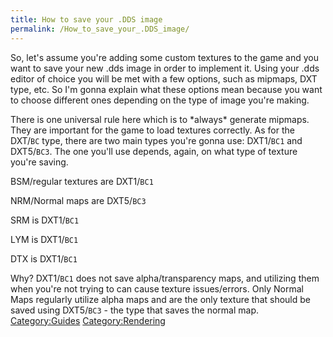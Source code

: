 ```yaml
---
title: How to save your .DDS image
permalink: /How_to_save_your_.DDS_image/
---
```


So, let's assume you're adding some custom textures to the game and you
want to save your new .dds image in order to implement it. Using your
.dds editor of choice you will be met with a few options, such as
mipmaps, DXT type, etc. So I'm gonna explain what these options mean
because you want to choose different ones depending on the type of image
you're making.

There is one universal rule here which is to \*always\* generate
mipmaps. They are important for the game to load textures correctly. As
for the DXT/`BC` type, there are two main types you're gonna use:
DXT1/`BC1` and DXT5/`BC3`. The one you'll use depends, again, on what
type of texture you're saving.

BSM/regular textures are DXT1/`BC1`

NRM/Normal maps are DXT5/`BC3`

SRM is DXT1/`BC1`

LYM is DXT1/`BC1`

DTX is DXT1/`BC1`

Why? DXT1/`BC1` does not save alpha/transparency maps, and utilizing
them when you're not trying to can cause texture issues/errors. Only
Normal Maps regularly utilize alpha maps and are the only texture that
should be saved using DXT5/`BC3` - the type that saves the normal map.
[Category:Guides](/Category:Guides "wikilink")
[Category:Rendering](/Category:Rendering "wikilink")